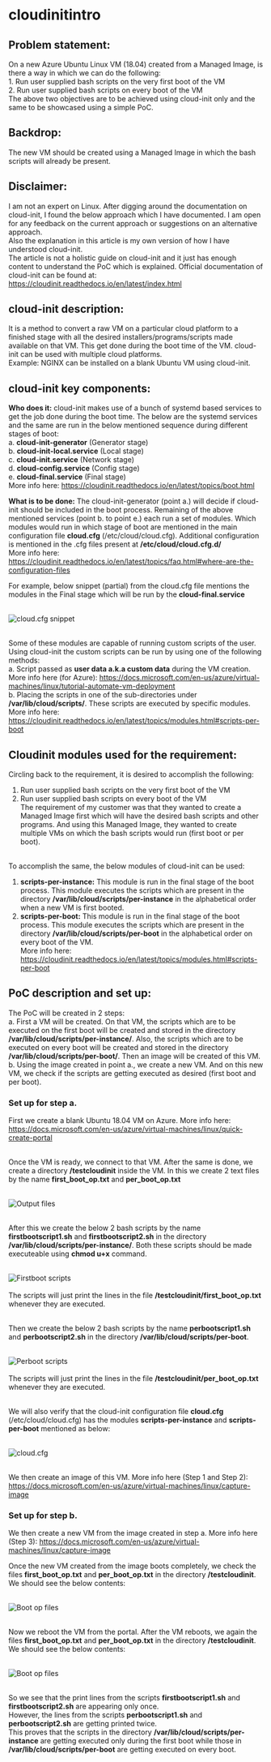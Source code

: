 # cloudinitintro

## Problem statement: <br />
On a new Azure Ubuntu Linux VM (18.04) created from a Managed Image, is there a way in which we can do the following: <br />
	1. Run user supplied bash scripts on the very first boot of the VM <br />
	2. Run user supplied bash scripts on every boot of the VM <br />
The above two objectives are to be achieved using cloud-init only and the same to be showcased using a simple PoC. <br />

## Backdrop:
The new VM should be created using a Managed Image in which the bash scripts will already be present. 

## Disclaimer:
I am not an expert on Linux. After digging around the documentation on cloud-init, I found the below approach which I have documented. I am open for any feedback on the current approach or suggestions on an alternative approach. <br />
Also the explanation in this article is my own version of how I have understood cloud-init. <br />
The article is not a holistic guide on cloud-init and it just has enough content to understand the PoC which is explained. Official documentation of cloud-init can be found at:  https://cloudinit.readthedocs.io/en/latest/index.html <br />

## cloud-init description:
It is a method to convert a raw VM on a particular cloud platform to a finished stage with all the desired installers/programs/scripts made available on that VM. This get done during the boot time of the VM. cloud-init can be used with multiple cloud platforms. <br />
Example: NGINX can be installed on a blank Ubuntu VM using cloud-init. <br />

## cloud-init key components:
**Who does it:** cloud-init makes use of a bunch of systemd based services to get the job done during the boot time. The below are the systemd services and the same are run in the below mentioned sequence during different stages of boot: <br />
	a. **cloud-init-generator** (Generator stage) <br />
	b. **cloud-init-local.service** (Local stage) <br />
	c. **cloud-init.service** (Network stage) <br />
	d. **cloud-config.service** (Config stage) <br />
	e. **cloud-final.service** (Final stage) <br />
More info here:  https://cloudinit.readthedocs.io/en/latest/topics/boot.html <br />


**What is to be done:** The cloud-init-generator (point a.) will decide if cloud-init should be included in the boot process. Remaining of the above mentioned services (point b. to point e.) each run a set of modules. Which modules would run in which stage of boot are mentioned in the main configuration file **cloud.cfg** (/etc/cloud/cloud.cfg). Additional configuration is mentioned in the .cfg files present at **/etc/cloud/cloud.cfg.d/** <br />
More info here: https://cloudinit.readthedocs.io/en/latest/topics/faq.html#where-are-the-configuration-files <br />

For example, below snippet (partial) from the cloud.cfg file mentions the modules in the Final stage which will be run by the **cloud-final.service** <br /> <br />

![cloud.cfg snippet](images/img7.png) <br /> <br />


Some of these modules are capable of running custom scripts of the user. Using cloud-init the custom scripts can be run by using one of the following methods: <br />
	a. Script passed as **user data a.k.a custom data** during the VM creation. More info here (for Azure): https://docs.microsoft.com/en-us/azure/virtual-machines/linux/tutorial-automate-vm-deployment <br />
	b. Placing the scripts in one of the sub-directories under **/var/lib/cloud/scripts/**. These scripts are executed by specific modules.  More info here: https://cloudinit.readthedocs.io/en/latest/topics/modules.html#scripts-per-boot <br />

## Cloudinit modules used for the requirement:
Circling back to the requirement, it is desired to accomplish the following: <br />
1. Run user supplied bash scripts on the very first boot of the VM <br />
2. Run user supplied bash scripts on every boot of the VM <br />
The requirement of my customer was that they wanted to create a Managed Image first which will have the desired bash scripts and other programs. And using this Managed Image, they wanted to create multiple VMs on which the bash scripts would run (first boot or per boot). <br /> <br />

To accomplish the same, the below modules of cloud-init can be used: <br />
1. **scripts-per-instance:** This module is run in the final stage of the boot process. This module executes the scripts which are present in the directory **/var/lib/cloud/scripts/per-instance** in the alphabetical order when a new VM is first booted. <br />
2. **scripts-per-boot:** This module is run in the final stage of the boot process. This module executes the scripts which are present in the directory **/var/lib/cloud/scripts/per-boot** in the alphabetical order on every boot of the VM. <br />
More info here: https://cloudinit.readthedocs.io/en/latest/topics/modules.html#scripts-per-boot <br />

## PoC description and set up:
The PoC will be created in 2 steps: <br /> 
a. First a VM will be created. On that VM, the scripts which are to be executed on the first boot will be created and stored in the directory **/var/lib/cloud/scripts/per-instance/**. Also, the scripts which are to be executed on every boot will be created and stored in the directory **/var/lib/cloud/scripts/per-boot/**. Then an image will be created of this VM. <br />
b. Using the image created in point a., we create a new VM. And on this new VM, we check if the scripts are getting executed as desired (first boot and per boot). <br />

### Set up for step a.
First we create a blank Ubuntu 18.04 VM on Azure. More info here: https://docs.microsoft.com/en-us/azure/virtual-machines/linux/quick-create-portal <br /> <br />

Once the VM is ready, we connect to that VM. After the same is done, we create a directory **/testcloudinit** inside the VM. In this we create 2 text files by the name **first_boot_op.txt** and **per_boot_op.txt** <br /> <br />

![Output files](images/img1.png) <br /> <br />

After this we create the below 2 bash scripts by the name **firstbootscript1.sh** and **firstbootscript2.sh** in the directory **/var/lib/cloud/scripts/per-instance/**. Both these scripts should be made executeable using **chmod u+x** command. <br /> <br />

![Firstboot scripts](images/img2.png) <br /> <br />
The scripts will just print the lines in the file **/testcloudinit/first_boot_op.txt** whenever they are executed. <br /> <br />


Then we create the below 2 bash scripts by the name **perbootscript1.sh** and **perbootscript2.sh** in the directory **/var/lib/cloud/scripts/per-boot**. <br /> <br />

![Perboot scripts](images/img3.png) <br /> <br />
The scripts will just print the lines in the file **/testcloudinit/per_boot_op.txt** whenever they are executed. <br /> <br />

We will also verify that the cloud-init configuration file **cloud.cfg** (/etc/cloud/cloud.cfg) has the modules **scripts-per-instance** and **scripts-per-boot** mentioned as below: <br /> <br />

![cloud.cfg](images/img4.png) <br /> <br />

We then create an image of this VM. More info here (Step 1 and Step 2): https://docs.microsoft.com/en-us/azure/virtual-machines/linux/capture-image <br />



### Set up for step b.
We then create a new VM from the image created in step a. More info here (Step 3): https://docs.microsoft.com/en-us/azure/virtual-machines/linux/capture-image <br />

Once the new VM created from the image boots completely, we check the files **first_boot_op.txt** and **per_boot_op.txt** in the directory **/testcloudinit**. We should see the below contents: <br /> <br />

![Boot op files](images/img5.png) <br /> <br />

Now we reboot the VM from the portal. After the VM reboots, we again the files **first_boot_op.txt** and **per_boot_op.txt** in the directory **/testcloudinit**. We should see the below contents: <br /> <br />

![Boot op files](images/img6.png) <br /> <br />


So we see that the print lines from the scripts **firstbootscript1.sh** and **firstbootscript2.sh** are appearing only once. <br /> 
However, the lines from the scripts **perbootscript1.sh** and **perbootscript2.sh** are getting printed twice. <br /> 
This proves that the scripts in the directory **/var/lib/cloud/scripts/per-instance** are getting executed only during the first boot while those in **/var/lib/cloud/scripts/per-boot** are getting executed on every boot. <br /> <br />
